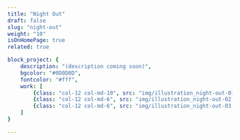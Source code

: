 ```yaml
---
title: "Night Out"
draft: false
slug: "night-out"
weight: "10"
isOnHomePage: true
related: true

block_project: {
	description: "(description coming soon)",
	bgcolor: "#0D0D0D",
	fontcolor: "#fff",
	work: [ 
		{class: "col-12 col-md-10", src: "img/illustration_night-out-01.jpg"},
		{class: "col-12 col-md-6", src: "img/illustration_night-out-02.jpg"},
		{class: "col-12 col-md-6", src: "img/illustration_night-out-03.jpg"}
	]
}

---
```

